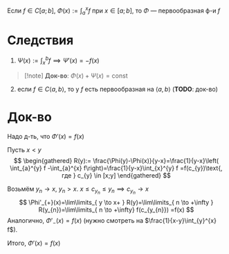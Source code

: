 Если $f \in C[a;b],\ \Phi(x):= \int_{a}^{x} f$ при $x \in [a;b]$, то $\Phi$ — первообразная ф-и $f$
# Следствия
1. $\Psi(x):= \int_{x}^{b} f \implies \Psi'(x)=-f(x)$
>[!note] **Док-во**: $\Phi(x)+\Psi(x)=\mathrm{const}$
2. если $f \in C\langle a,b \rangle,$ то у $f$ есть первообразная на $\langle a,b \rangle$ (**TODO**: док-во)
# Док-во

Надо д-ть, что $\Phi'(x)=f(x)$

Пусть $x<y$
$$
\begin{gathered}
R(y):= \frac{\Phi(y)-\Phi(x)}{y-x}=\frac{1}{y-x}\left( \int_{a}^{y} f -\int_{a}^{x} f\right)=\frac{1}{y-x}\int_{x}^{y} f =f(c_{y})\text{, где } c_{y} \in [x;y]
\end{gathered}
$$

Возьмём $y_{n}\to x,\ y_{n}>x$. $x\leq c_{y_{n}}\leq y_{n}\implies c_{y_{n}}\to x$
$$
\Phi'_{+}(x)=\lim\limits_{ y \to x+ } R(y)=\lim\limits_{ n \to +\infty } R(y_{n})=\lim\limits_{ n \to +\infty} f(c_{y_{n}}) =f(x)
$$
Аналогично, $\Phi'_{-}(x)=f(x)$ (нужно смотреть на $\frac{1}{x-y}\int_{y}^{x} f$). 

Итого, $\Phi'(x)=f(x)$